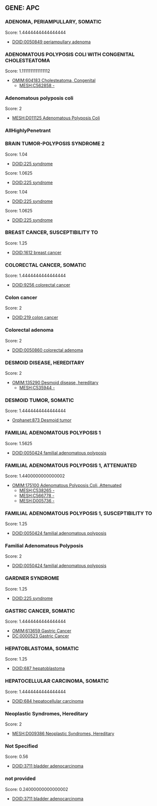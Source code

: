 
## GENE: APC

### ADENOMA, PERIAMPULLARY, SOMATIC

Score: 1.4444444444444444

 * [DOID:0050849 periampullary adenoma](http://beta.monarchinitiative.org/disease/DOID:0050849)

### ADENOMATOUS POLYPOSIS COLI WITH CONGENITAL CHOLESTEATOMA

Score: 1.1111111111111112

 * [OMIM:604183 Cholesteatoma, Congenital](http://beta.monarchinitiative.org/disease/OMIM:604183)
    * [MESH:C562858 -](http://beta.monarchinitiative.org/disease/MESH:C562858)

### Adenomatous polyposis coli

Score: 2

 * [MESH:D011125 Adenomatous Polyposis Coli](http://beta.monarchinitiative.org/disease/MESH:D011125)

### AllHighlyPenetrant

### BRAIN TUMOR-POLYPOSIS SYNDROME 2

Score: 1.04

 * [DOID:225 syndrome](http://beta.monarchinitiative.org/disease/DOID:225)

Score: 1.0625

 * [DOID:225 syndrome](http://beta.monarchinitiative.org/disease/DOID:225)

Score: 1.04

 * [DOID:225 syndrome](http://beta.monarchinitiative.org/disease/DOID:225)

Score: 1.0625

 * [DOID:225 syndrome](http://beta.monarchinitiative.org/disease/DOID:225)

### BREAST CANCER, SUSCEPTIBILITY TO

Score: 1.25

 * [DOID:1612 breast cancer](http://beta.monarchinitiative.org/disease/DOID:1612)

### COLORECTAL CANCER, SOMATIC

Score: 1.4444444444444444

 * [DOID:9256 colorectal cancer](http://beta.monarchinitiative.org/disease/DOID:9256)

### Colon cancer

Score: 2

 * [DOID:219 colon cancer](http://beta.monarchinitiative.org/disease/DOID:219)

### Colorectal adenoma

Score: 2

 * [DOID:0050860 colorectal adenoma](http://beta.monarchinitiative.org/disease/DOID:0050860)

### DESMOID DISEASE, HEREDITARY

Score: 2

 * [OMIM:135290 Desmoid disease, hereditary](http://beta.monarchinitiative.org/disease/OMIM:135290)
    * [MESH:C535944 -](http://beta.monarchinitiative.org/disease/MESH:C535944)

### DESMOID TUMOR, SOMATIC

Score: 1.4444444444444444

 * [Orphanet:873 Desmoid tumor](http://beta.monarchinitiative.org/disease/Orphanet:873)

### FAMILIAL ADENOMATOUS POLYPOSIS 1

Score: 1.5625

 * [DOID:0050424 familial adenomatous polyposis](http://beta.monarchinitiative.org/disease/DOID:0050424)

### FAMILIAL ADENOMATOUS POLYPOSIS 1, ATTENUATED

Score: 1.4400000000000002

 * [OMIM:175100 Adenomatous Polyposis Coli, Attenuated](http://beta.monarchinitiative.org/disease/OMIM:175100)
    * [MESH:C538265 -](http://beta.monarchinitiative.org/disease/MESH:C538265)
    * [MESH:C566778 -](http://beta.monarchinitiative.org/disease/MESH:C566778)
    * [MESH:D005736 -](http://beta.monarchinitiative.org/disease/MESH:D005736)

### FAMILIAL ADENOMATOUS POLYPOSIS 1, SUSCEPTIBILITY TO

Score: 1.25

 * [DOID:0050424 familial adenomatous polyposis](http://beta.monarchinitiative.org/disease/DOID:0050424)

### Familial Adenomatous Polyposis

Score: 2

 * [DOID:0050424 familial adenomatous polyposis](http://beta.monarchinitiative.org/disease/DOID:0050424)

### GARDNER SYNDROME

Score: 1.25

 * [DOID:225 syndrome](http://beta.monarchinitiative.org/disease/DOID:225)

### GASTRIC CANCER, SOMATIC

Score: 1.4444444444444444

 * [OMIM:613659 Gastric Cancer](http://beta.monarchinitiative.org/disease/OMIM:613659)
 * [DC:0000523 Gastric Cancer](http://beta.monarchinitiative.org/disease/DC:0000523)

### HEPATOBLASTOMA, SOMATIC

Score: 1.25

 * [DOID:687 hepatoblastoma](http://beta.monarchinitiative.org/disease/DOID:687)

### HEPATOCELLULAR CARCINOMA, SOMATIC

Score: 1.4444444444444444

 * [DOID:684 hepatocellular carcinoma](http://beta.monarchinitiative.org/disease/DOID:684)

### Neoplastic Syndromes, Hereditary

Score: 2

 * [MESH:D009386 Neoplastic Syndromes, Hereditary](http://beta.monarchinitiative.org/disease/MESH:D009386)

### Not Specified

Score: 0.56

 * [DOID:3711 bladder adenocarcinoma](http://beta.monarchinitiative.org/disease/DOID:3711)

### not provided

Score: 0.24000000000000002

 * [DOID:3711 bladder adenocarcinoma](http://beta.monarchinitiative.org/disease/DOID:3711)
